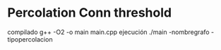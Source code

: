 # Percolation Conn threshold

compilado
    g++ -O2 -o main main.cpp
ejecución
    ./main -nombregrafo -tipopercolacion
    